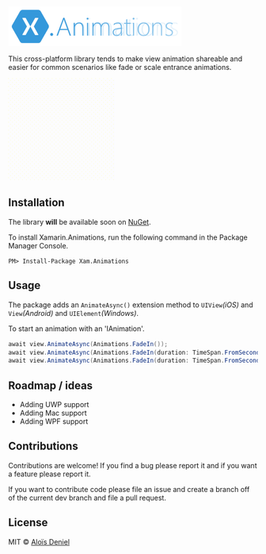 ![](Documentation/logo.png)

This cross-platform library tends to make view animation shareable and easier for common scenarios like fade or scale entrance animations.

![](Documentation/screen.gif)

## Installation

The library **will** be available soon on [NuGet](https://www.nuget.org/packages/Xamarin.Animations/).

To install Xamarin.Animations, run the following command in the Package Manager Console.

	PM> Install-Package Xam.Animations

## Usage

The package adds an `AnimateAsync()` extension method to `UIView`*(iOS)* and `View`*(Android)* and `UIElement`*(Windows)*.

To start an animation with an 'IAnimation'.

```csharp
await view.AnimateAsync(Animations.FadeIn());
await view.AnimateAsync(Animations.FadeIn(duration: TimeSpan.FromSeconds(0.5f)));
await view.AnimateAsync(Animations.FadeIn(duration: TimeSpan.FromSeconds(0.5f), delay: TimeSpan.FromSeconds(0.2f)));
```

## Roadmap / ideas

* Adding UWP support
* Adding Mac support
* Adding WPF support

## Contributions

Contributions are welcome! If you find a bug please report it and if you want a feature please report it.

If you want to contribute code please file an issue and create a branch off of the current dev branch and file a pull request.

## License

MIT © [Aloïs Deniel](http://aloisdeniel.github.io)